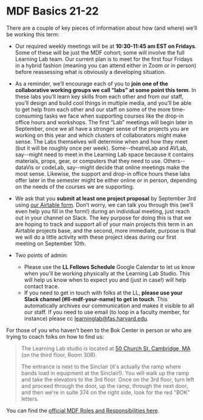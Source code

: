 # MDF Basics 21-22

There are a couple of key pieces of information about how (and where) we’ll be working this term: 

* Our required weekly meetings will be at **10:30-11:45 am EST on Fridays**. Some of these will be just the MDF cohort; some will involve the full Learning Lab team. Our current plan is to meet for the first four Fridays in a hybrid fashion (meaning you can attend either in Zoom or in person) before reassessing what is obviously a developing situation.

* As a reminder, we’ll encourage each of you to **join one of the collaborative working groups we call “labs” at some point this term**. In these labs you’ll learn key skills from each other and from our staff, you’ll design and build cool things in multiple media, and you’ll be able to get help from each other and our staff on some of the more time-consuming tasks we face when supporting courses like the drop-in office hours and workshops. The first “Lab” meetings will begin later in September, once we all have a stronger sense of the projects you are working on this year and which clusters of collaborators might make sense. The Labs themselves will determine when and how they meet (but it will be roughly once per week). Some--theatreLab and AVLab, say--might need to meet in the Learning Lab space because it contains materials, props, gear, or computers that they need to use. Others--dataVis or codeLab, say--might decide that online meetings make the most sense. Likewise, the support and drop-in office hours these labs offer later in the semester might be either online or in person, depending on the needs of the courses we are supporting.

* We ask that you **submit at least one project proposal** by September 3rd using [our Airtable form](https://airtable.com/shrLwQeLDqmKLwnUO). Don’t worry, we can talk you through this (we’ll even help you fill in the form!) during an individual meeting, just reach out in your channel on Slack. The key purpose for doing this is that we are hoping to track and support all of your main projects this term in an Airtable projects base, and the second, more immediate, purpose is that we will do a little activity with these project ideas during our first meeting on September 10th. 

* Two points of admin:
    * Please use the **LL Fellows Schedule** Google Calendar to let us know when you'll be working physically at the Learning Lab Studio. This will help us know when to expect you and (just in case!) will help contact trace.
    * If you need to get in touch with folks at the LL, **please use your Slack channel (#ll-mdf-your-name) to get in touch**. This automatically archives our communication and makes it visible to all our staff. If you need to use email (to loop in a faculty member, for instance) please cc [learninglab@fas.harvard.edu](mailto:learninglab@fas.harvard.edu).

For those of you who haven’t been to the Bok Center in person or who are trying to coach folks on how to find us:

> The Learning Lab studio is located at [50 Church St. Cambridge, MA](https://www.google.com/maps/place/+50+Church+St,+Cambridge,+MA+02138/@42.3739624,-71.1226702,17z/data=!3m1!4b1!4m5!3m4!1s0x89e3774299bd271b:0x44341bcbf2ef7d98!8m2!3d42.3739624!4d-71.1204815) (on the third floor, Room 308).
> 
> The entrance is next to the Sinclair (it's actually the ramp where bands load in equipment at the Sinclair!). You will walk up the ramp and take the elevators to the 3rd floor. Once on the 3rd floor, turn left and proceed through the door, up the ramp, through the next door, and then we're in suite 374 on the right side, look for the red "BOK" letters.


You can find the [official MDF Roles and Responsibilities here](https://docs.google.com/document/d/1-zRSHTVLhNfPv87QUEgcC638CDmtrBrhdpSLiRoVOt8/edit?usp=sharing).